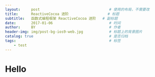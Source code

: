 ```yaml
---
layout:     post                                # 使用的布局，不需要改
title:      ReactiveCocoa 进阶                  # 标题
subtitle:   函数式编程框架 ReactiveCocoa 进阶   # 副标题
date:       2017-01-06                          # 时间
author:     BY                                  # 作者
header-img: img/post-bg-ios9-web.jpg            # 标题上的背景图片
catalog: true                                   # 是否归档
tags:                                           # 标签
    - test
---
```

# Hello